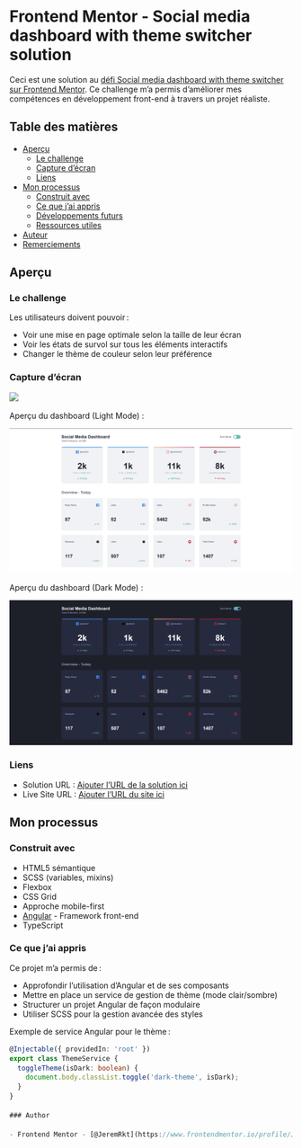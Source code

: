# Frontend Mentor - Social media dashboard with theme switcher solution

Ceci est une solution au [défi Social media dashboard with theme switcher sur Frontend Mentor](https://www.frontendmentor.io/challenges/social-media-dashboard-with-theme-switcher-6oY8ozp_H). Ce challenge m’a permis d’améliorer mes compétences en développement front-end à travers un projet réaliste.

## Table des matières

- [Aperçu](#aperçu)
  - [Le challenge](#le-challenge)
  - [Capture d’écran](#capture-décran)
  - [Liens](#liens)
- [Mon processus](#mon-processus)
  - [Construit avec](#construit-avec)
  - [Ce que j’ai appris](#ce-que-jai-appris)
  - [Développements futurs](#développements-futurs)
  - [Ressources utiles](#ressources-utiles)
- [Auteur](#auteur)
- [Remerciements](#remerciements)

## Aperçu

### Le challenge

Les utilisateurs doivent pouvoir :

- Voir une mise en page optimale selon la taille de leur écran
- Voir les états de survol sur tous les éléments interactifs
- Changer le thème de couleur selon leur préférence

### Capture d’écran

![](./screenshot.jpg)

Aperçu du dashboard (Light Mode) :

![](src/assets/frontmentor-socialmediaDashboard.png)

Aperçu du dashboard (Dark Mode) :

![](src/assets/frontmentor-socialmediaDashboard2.png)

### Liens

- Solution URL : [Ajouter l’URL de la solution ici](https://your-solution-url.com)
- Live Site URL : [Ajouter l’URL du site ici](https://your-live-site-url.com)

## Mon processus

### Construit avec

- HTML5 sémantique
- SCSS (variables, mixins)
- Flexbox
- CSS Grid
- Approche mobile-first
- [Angular](https://angular.io/) - Framework front-end
- TypeScript

### Ce que j’ai appris

Ce projet m’a permis de :

- Approfondir l’utilisation d’Angular et de ses composants
- Mettre en place un service de gestion de thème (mode clair/sombre)
- Structurer un projet Angular de façon modulaire
- Utiliser SCSS pour la gestion avancée des styles

Exemple de service Angular pour le thème :

```typescript
@Injectable({ providedIn: 'root' })
export class ThemeService {
  toggleTheme(isDark: boolean) {
    document.body.classList.toggle('dark-theme', isDark);
  }
}

### Author

- Frontend Mentor - [@JeremRkt](https://www.frontendmentor.io/profile/JeremRkt)
